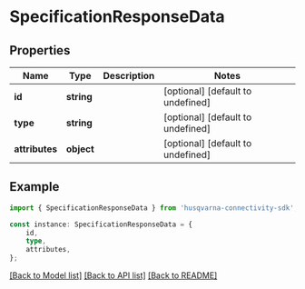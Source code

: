 # SpecificationResponseData


## Properties

Name | Type | Description | Notes
------------ | ------------- | ------------- | -------------
**id** | **string** |  | [optional] [default to undefined]
**type** | **string** |  | [optional] [default to undefined]
**attributes** | **object** |  | [optional] [default to undefined]

## Example

```typescript
import { SpecificationResponseData } from 'husqvarna-connectivity-sdk';

const instance: SpecificationResponseData = {
    id,
    type,
    attributes,
};
```

[[Back to Model list]](../README.md#documentation-for-models) [[Back to API list]](../README.md#documentation-for-api-endpoints) [[Back to README]](../README.md)
